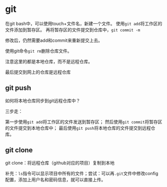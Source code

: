 # git

在git bash中，可以使用touch+文件名，新建一个文件。
使用`git add`将工作区的文件添加到暂存区。
再将暂存区的文件提交到仓库中，`git commit -m`

修改后，仍然需要add和commit来重新提交上去。

使用git命令`git rm`删除仓库文件。

注意这里的都是本地仓库，而不是远程仓库。

最后提交到网上的仓库是远程仓库

## git push

如何将本地仓库同步到git远程仓库中？  

三步走：  

第一步使用`git add`将工作区的文件发送到暂存区；
然后使用`git commit`将暂存区的文件提交到本地仓库中；
最后使用`git push`将本地仓库的文件提交到远程仓库。

## git clone

git clone：将远程仓库（github对应的项目）复制到本地

补充：`ls`指令可以显示项目中所有的文件；尝试：可以再`.git`文件中修改config配置，添加上用户名和密码信息，就可以直接上传。
